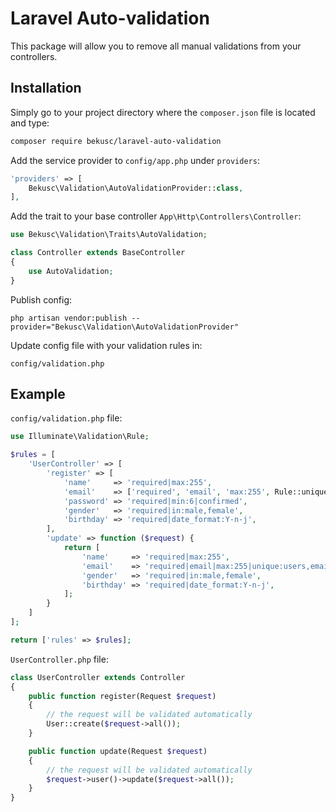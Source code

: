 # Laravel Auto-validation
This package will allow you to remove all manual validations from your controllers.

## Installation
Simply go to your project directory where the `composer.json` file is located and type:

```sh
composer require bekusc/laravel-auto-validation
```

Add the service provider to `config/app.php` under `providers`:

```php
'providers' => [
    Bekusc\Validation\AutoValidationProvider::class,
],
```

Add the trait to your base controller `App\Http\Controllers\Controller`:

```php
use Bekusc\Validation\Traits\AutoValidation;

class Controller extends BaseController
{
    use AutoValidation;
}
```

Publish config:

```
php artisan vendor:publish --provider="Bekusc\Validation\AutoValidationProvider"
```

Update config file with your validation rules in:

```
config/validation.php
```

## Example

`config/validation.php` file:

```php
use Illuminate\Validation\Rule;

$rules = [
    'UserController' => [
        'register' => [
            'name'     => 'required|max:255',
            'email'    => ['required', 'email', 'max:255', Rule::unique('users')->where('status', 1)],
            'password' => 'required|min:6|confirmed',
            'gender'   => 'required|in:male,female',
            'birthday' => 'required|date_format:Y-n-j',
        ],
        'update' => function ($request) {
            return [
                'name'     => 'required|max:255',
                'email'    => 'required|email|max:255|unique:users,email,'.$request->user()->id,
                'gender'   => 'required|in:male,female',
                'birthday' => 'required|date_format:Y-n-j',
            ];
        }
    ]
];

return ['rules' => $rules];
```

`UserController.php` file:

```php
class UserController extends Controller
{
    public function register(Request $request)
    {
        // the request will be validated automatically
        User::create($request->all());
    }

    public function update(Request $request)
    {
        // the request will be validated automatically
        $request->user()->update($request->all());
    }
}
```
